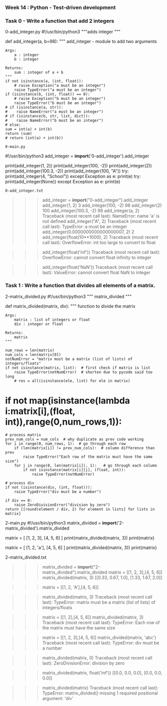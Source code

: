 ### Week 14 : Python - Test-driven development

### Task 0 - Write a function that add 2 integers

0-add_integer.py
#!/usr/bin/python3
"""adds integer
"""


def add_integer(a, b=98):
    """
    add_integer - module to add two arguments

    Args:
        a : integer
        b : integer

    Returns:
        sum : integer of a + b
    """
    if not isinstance(a, (int, float)):
        # raise Exception("a must be an integer")
        raise TypeError("a must be an integer")
    if (isinstance(b, (int, float)) == 0):
        # raise Exception("b must be an integer")
        raise TypeError("b must be an integer")
    # if (isinstance(a, str)):
    #    raise NameError("a must be an integer")
    # if (isinstance(b, str, list, dict)):
    #    raise NameError("b must be an integer")
    # else:
    sum = int(a) + int(b)
    return (sum)
    # return (int(a) + int(b))

    0-main.py
#!/usr/bin/python3
add_integer = __import__('0-add_integer').add_integer

print(add_integer(1, 2))
print(add_integer(100, -2))
print(add_integer(2))
print(add_integer(100.3, -2))
print(add_integer(100, "A"))
try:
    print(add_integer(4, "School"))
except Exception as e:
    print(e)
try:
    print(add_integer(None))
except Exception as e:
    print(e)

    0-add_integer.txt
>>> add_integer = __import__("0-add_integer").add_integer
 >>> add_integer(1, 2)
 3
 >>> add_integer(100, -2)
 98
 >>> add_integer(2)
 100
 >>> add_integer(100.3, -2)
 98
 >>> add_integer(a, 2)
 Traceback (most recent call last):
 NameError: name 'a' is not defined
 >>> add_integer("A", 2)
 Traceback (most recent call last):
 TypeError: a must be an integer
 >>> add_integer(0.0000000000000000007, 2)
 2
 >>> add_integer(float(10**1000), 2)
 Traceback (most recent call last):
 OverflowError: int too large to convert to float

 >>> add_integer(float('inf'))
 Traceback (most recent call last):
 OverflowError: cannot convert float infinity to integer

 >>> add_integer(float('NaN'))
 Traceback (most recent call last):
 ValueError: cannot convert float NaN to integer
 
 ### Task 1 : Write a function that divides all elements of a matrix.

2-matrix_divided.py
#!/usr/bin/python3
""" matrix_divided """


def matrix_divided(matrix, div):
    """
    function to divide the matrix

    Args:
        matrix : list of integers or float
        div : integer or float

    Returns:
        matrix
    """

    num_rows = len(matrix)
    num_cols = len(matrix[0])
    notNumError = "matrix must be a matrix (list of lists) of integers/floats"
    if not isinstance(matrix, list):  # first check if matrix is list
        raise TypeError(notNumError)  # shorten due to pycode said too long
        # res = all(isinstance(ele, list) for ele in matrix)
# if not map(isinstance(lambda i:matrix[i],(float, int)),range(0,num_rows,1)):

    # process matrix
    prev_num_cols = num_cols  # why duplicate as prev code working
    for i in range(0, num_rows, 1):  # go through each row
        if (len(matrix[i]) != prev_num_cols):  # column difference than prev
            raise TypeError("Each row of the matrix must have the same size")
        for j in range(0, len(matrix[i]), 1):   # go through each column
            if not isinstance(matrix[i][j], (float, int)):
                raise TypeError(notNumError)

    # process div
    if not (isinstance(div, (int, float))):
        raise TypeError("div must be a number")

    if div == 0:
        raise ZeroDivisionError("division by zero")
    return [[round(element / div, 2) for element in lists] for lists in matrix]

2-main.py
#!/usr/bin/python3
matrix_divided = __import__('2-matrix_divided').matrix_divided

matrix = [
    [1, 2, 3],
    [4, 5, 6]
]
print(matrix_divided(matrix, 3))
print(matrix)

matrix = [
    [1, 2, 'a'],
    [4, 5, 6]
]
print(matrix_divided(matrix, 3))
print(matrix)

2-matrix_divided.txt

>>> matrix_divided = __import__("2-matrix_divided").matrix_divided
>>> matrix = [[1, 2, 3],[4, 5, 6]]
>>> matrix_divided(matrix, 3)
[[0.33, 0.67, 1.0], [1.33, 1.67, 2.0]]

>>> matrix = [[1, 2, 'A'],[4, 5, 6]]

>>> matrix_divided(matrix, 3)
Traceback (most recent call last):
TypeError: matrix must be a matrix (list of lists) of integers/floats

>>> matrix = [[1, 2],[4, 5, 6]]
>>> matrix_divided(matrix, 3)
Traceback (most recent call last):
TypeError: Each row of the matrix must have the same size

>>> matrix = [[1, 2, 3],[4, 5, 6]]
>>> matrix_divided(matrix, 'abc')
Traceback (most recent call last): 
TypeError: div must be a number

>>> matrix_divided(matrix, 0)
Traceback (most recent call last):
ZeroDivisionError: division by zero

>>> matrix_divided(matrix, float('inf'))
[[0.0, 0.0, 0.0], [0.0, 0.0, 0.0]]

>>> matrix_divided(matrix)
Traceback (most recent call last):
TypeError: matrix_divided() missing 1 required positional argument: 'div'



